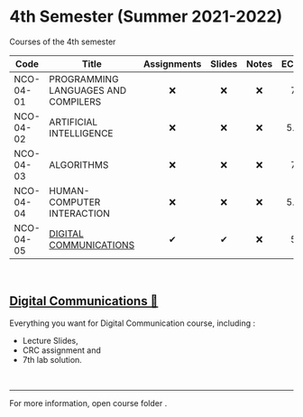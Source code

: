 # 4th Semester (Summer 2021-2022)

Courses of the 4th semester

| Code      | Title                                | Assignments | Slides | Notes | ECTS |
| --------- | ------------------------------------ | :---------: | :----: | :---: | :---: | 
| NCO-04-01 | PROGRAMMING LANGUAGES AND  COMPILERS |      ❌    | ❌    | ❌    | 7    | 
| NCO-04-02 | ARTIFICIAL INTELLIGENCE              |      ❌    | ❌    | ❌    | 5.5  | 
| NCO-04-03 | ALGORITHMS                           |      ❌    | ❌    | ❌    | 7    | 
| NCO-04-04 | HUMAN-COMPUTER INTERACTION           |      ❌    | ❌    | ❌    | 5.5  | 
| NCO-04-05 | [DIGITAL COMMUNICATIONS](https://github.com/tsingi-chris/CSD-Auth/tree/main/4th%20Semester#digital-communications-)               |      ✔     | ✔     | ❌    | 5    | 
<br/>

## [Digital Communications 📂](https://github.com/tsingi-chris/CSD-Auth/tree/main/4th%20Semester/Digital%20Communications)

Everything you want for Digital Communication course, including :
* Lecture Slides,
* CRC assignment and
* 7th lab solution.



<br />

<hr />
For more information, open course folder .


